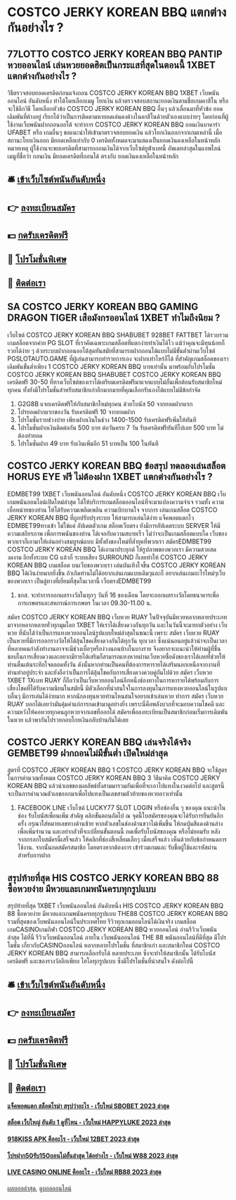 # COSTCO JERKY KOREAN BBQ แตกต่างกันอย่างไร ?
## 77LOTTO COSTCO JERKY KOREAN BBQ PANTIP หวยออนไลน์ เล่นหวยยอดฮิตเป็นกระแสที่สุดในตอนนี้ 1XBET แตกต่างกันอย่างไร ?
วิธีตรวจสอบยอดเครดิตก่อนแจ้งถอน COSTCO JERKY KOREAN BBQ 1XBET เว็บพนันออนไลน์ อันดับหนึ่ง ทำได้โดยเลือกเมนู โยกเงิน แล้วตรวจสอบสถานะยอดเงินตามชื่อเกมคาสิโน หรือ จะใช้อีกวิธี โดยเลือกหัวข้อ COSTCO JERKY KOREAN BBQ อื่นๆ แล้วเลื่อนมาที่หัวข้อ ยอดเดิมพันที่ค้างอยู่ เรียกได้ว่าเป็นการติดตามหายอดเล่นคงค้างในคาสิโนด้วยตัวเองแบบง่ายๆ
โดยก่อนที่ผู้ใช้งานเว็บพนันฝากถอนออโต้ จะทำการ COSTCO JERKY KOREAN BBQ ถอนเงินบาคาร่า UFABET หรือ เกมอื่นๆ ขอแนะนำให้เข้ามาตรวจสอบยอดเงิน แล้วโยกเงินออกจากเกมเหล่านี้ เมื่อสถานะโยกเงินออก มียอดเหลือเท่ากับ 0 เครดิตทั้งหมดจะมาแสดงเป็นยอดเงินคงเหลือในหน้าหลัก
หมายเหตุ ผู้ใช้งานจะพบเครดิตที่สามารถถอนเงินได้จากเว็บไซต์ยูฟ่าเบทนี้ อัพเดทล่าสุดในแอพไลน์เมนูที่ชื่อว่า ถอนเงิน มียอดเครดิตที่ถอนได้ ตรงกับ ยอดเงินคงเหลือในหน้าหลัก

## 🛎 [เข้าเว็บไซต์พนันอันดับหนึ่ง](https://bit.ly/3SdLNi2)
## 👉 [ลงทะเบียนสมัคร](https://bit.ly/3SdLNi2)
## 💵 [กดรับเครดิตฟรี](https://bit.ly/3dyRKHj)
## 👑 [โปรโมชั่นพิเศษ](https://bit.ly/3dyRKHj)
## 📱 [ติดต่อเรา](https://bit.ly/3dyRKHj)

## SA COSTCO JERKY KOREAN BBQ GAMING DRAGON TIGER เสือมังกรออนไลน์ 1XBET ทำไมถึงนิยม ?
เว็บไซต์ COSTCO JERKY KOREAN BBQ SHABUBET 928BET FATTBET ได้รวบรวมเกมสล็อตจากค่าย PG SLOT ที่เราคัดเฉพาะเกมสล็อตที่แตกง่ายทำเงินได้ไว แม้ว่าคุณจะมีทุนน้อยก็รวยได้ง่าย ๆ ด้วยระบบฝากถอนออโต้สุดทันสมัยที่สามารถฝากถอนได้แบบไม่มีขั้นต่ำผ่านเว็บไซต์ PGSLOTAUTO.GAME ที่ผู้เล่นสามารถทำรายการเอง จะฝากเท่าไหร่ก็ได้ ที่สำคัญเกมสล็อตของเราเดิมพันขั้นต่ำเพียง 1 COSTCO JERKY KOREAN BBQ บาทเท่านั้น มาพร้อมกับโปรโมชั่น COSTCO JERKY KOREAN BBQ SHABUBET COSTCO JERKY KOREAN BBQ เครดิตฟรี 30-50 ที่ทางเว็บไซต์ของเราได้เตรียมเครดิตฟรีมาแจกแบบไม่อั้นเพื่อต้อนรับสมาชิกใหม่ทุกคน ทั้งยังมีโปรโมชั่นสำหรับสมาชิกเก่าอีกมากมายที่คุณเลือกรับเองได้แบบไม่มีข้อกำจัด
1. G2G8B แจกเครดิตฟรีให้กับสมาชิกใหม่ทุกคน ด้วยโบนัส 50 จากยอดฝากแรก
2. โปรยอดฝากแรกของวัน รับเครดิตฟรี 10 จากยอดฝาก
3. โปรโมชั่นรวยช่วงบ่าย เพียงฝากเงินในช่วง 1400-1500 รับเครดิตฟรีเพิ่มให้ทันที
4. โปรโมชั่นฝากเงินติดต่อกัน 500 บาท ต่อวันครบ 7 วัน รับเครดิตฟรีทันทีไปเลย 500 บาท ไม่ต้องทำยอด
5. โปรโมชั่นฝาก 49 บาท รับเงินเพิ่มอีก 51 บาทเป็น 100 ในทันที

## COSTCO JERKY KOREAN BBQ ข้อสรุป ทดลองเล่นสล็อต HORUS EYE ฟรี ไม่ต้องฝาก 1XBET แตกต่างกันอย่างไร ?
EDMBET99 1XBET เว็บพนันออนไลน์ อันดับหนึ่ง COSTCO JERKY KOREAN BBQ เว็บเกมพนันออนไลน์เปิดใหม่ล่าสุด ได้ให้บริการเกมสล็อตออนไลน์ที่จะมาแปลงความจำเจ รวมทั้ง ความเบื่อหน่ายของท่าน ให้ได้รับความเพลิดเพลิน ความเบิกบานใจ จากการ เล่นเกมสล็อต COSTCO JERKY KOREAN BBQ ที่ถูกปรับปรุงระบบ ให้สามารถเล่นได้ง่าย แจ็คพอตแตกไว EDMBET99ทางเข้า ไม่ใช่แค่ อัปเดตตัวเกม สล็อตเว็บตรง ยังมีการอัปเดตระบบ SERVER ให้มีความเสถียรภาพ เพื่อการพนันของท่าน ได้เจอกับความสบายเร็ว ไม่ว่าจะเป็นเกมสล็อตแบบใด เว็บของพวกเราก็เอามาให้เล่นอย่างสมบูรณ์แบบ มีทั้งยังของใหม่ที่ล้ำยุคที่พวกเรา สมัครEDMBET99 COSTCO JERKY KOREAN BBQ ได้เอามาประยุกต์ ให้รูปภาพของพวกเรา มีความสวยสดงดงาม อีกทั้งระบบ CG แล้วก็ ระบบเสียง SURROUND ก็เลยทำให้ COSTCO JERKY KOREAN BBQ เกมสล็อต บนเว็บของพวกเรา เล่นบันเทิงใจขึ้น COSTCO JERKY KOREAN BBQ ได้เงินง่ายมากยิ่งขึ้น ถ้าเกิดท่านไม่ได้อยากเล่นเกมแบบเดิมๆและก็ อยากเล่นเกมอะไรใหม่ๆเว็บของพวกเรา เป็นลู่ทางที่เยี่ยมที่สุดในเวลานี้ เว็บตรงEDMBET99
1. ธกส. จะทำการออกผลรางวัลในทุกๆ วันที่ 16 ของเดือน โดยจะออกผลรางวัลโดยธนาคารเพื่อการเกษตรและสหกรณ์การเกษตร ในเวลา 09.30-11.00 น.

สมัคร COSTCO JERKY KOREAN BBQ เว็บหวย RUAY ในปัจจุบันมีหวยหลากหลายประเภทมาจากหลากหลายทั่วทุกมุมโลก 1XBET ให้เราได้เสี่ยงดวงกันทุกวัน และในวันนี้จะมายกตัวอย่าง เว็บหวย ที่นับได้ว่าเป็นการแทงหวยออนไลน์รูปแบบใหม่ล่าสุดในขณะนี้ เพราะ สมัคร เว็บหวย RUAY เป็นหวยที่มีการออกรางวัลให้ได้ลุ้นโชคเสี่ยงดวงกันได้ทุกวัน ทุกเวลา ซึ่งแน่นอนอยู่แล้วน่าจะเป็นเวลาที่หลายคนกำลังทำงานอาจจะมีช่วงเบื่อๆหรือง่วงนอนบ้างในบางราย จึงอยากจะแนะนำให้ท่านผู้ที่ชื่นชอบในการเสี่ยงดวงและอยากมีรายได้เสริมก็สามารถแทงหวยผ่านเว็บหวยชื่อดังของเราได้เลยที่ช่วยให้ท่านตื่นเต้นระทึกใจตลอดทั้งวัน ดังนั้นหากท่านเป็นคนที่ต้องการหารายได้เสริมนอกเหนือจากงานที่ท่านทำอยู่ประจำ และยังถือว่าเป็นการได้ลุ้นโชคกับการเสี่ยงดวงควบคู่กันไปด้วย สมัคร เว็บหวย 1XBET 1Xเบท RUAY ก็ถือว่าเป็นเว็บหวยออนไลน์อีกหนึ่งช่องทางในการหารายได้พร้อมกับการเสี่ยงโชคที่ได้รับความนิยมในสมัยนี้ มีตัวเลือกที่น่าสนใจในการลงทุนในการแทงหวยออนไลน์ในรูปแบบอื่นๆ มีการเล่นได้ง่ายมาก หากนักลงทุนหวยท่านไหนสนใจอยากเข้าเล่นหวย ทำการ สมัคร เว็บหวย RUAY บอกได้เลยว่ามันคุ้มค่าแก่การกดเข้ามาดูอย่างยิ่ง เพราะนี่คือพลังบวกที่จะมอบความโชคดี และความหวังให้คอหวยทุกคนถูกหวยจากเลขที่ออกได้ สมัครเพื่อลงทะเบียนเป็นสมาชิกก่อนเริ่มการเดิมพันในหวย แล้วพากันไปรวยกอบโกยเงินกลับบ้านกันได้เลย

## COSTCO JERKY KOREAN BBQ เล่นจริงได้จริง GEMBET99 ฝากถอนไม่มีขั้นต่ำ เปิดใหม่ล่าสุด
สูตรที่ COSTCO JERKY KOREAN BBQ 1 COSTCO JERKY KOREAN BBQ จะใช้สูตรในการคำนวณทั้งหมด COSTCO JERKY KOREAN BBQ 3 วิธีมาคิด COSTCO JERKY KOREAN BBQ แล้วนำเลขของผลลัพธ์ทั้งสามมารวมกันเพื่อที่จะเอาไปแทงในงวดต่อไป และสูตรนี้จะเป็นการคำนวณตัวเลขออกมาเพื่อไปแทงเป็นเลขสามตัวท้ายของหวยลาวเท่านั้น
1. FACEBOOK LINE เว็บไซต์ LUCKY77 SLOT LOGIN หรือช่องอื่น ๆ ของคุณ แนะนำในช่อง รับโบนัสเพื่อนเพิ่ม สำคัญ คลิกขั้นตอนถัดไป ณ จุดนี้ใบสมัครของคุณจะได้รับการยืนยันอีกครั้ง กรุณาใส่หมายเลขทางด้านซ้าย หากตัวเลขในช่องด้านขวาไม่เพิ่มขึ้น ให้กดปุ่มสีแดงด้านล่างเพื่อเพิ่มจำนวน และอย่ากลัวที่จะเปลี่ยนขั้นตอนนี้ กดเพื่อรับโบนัสของคุณ หรือไม่ยอมรับ หลังจากกรอกใบสมัครนี้เสร็จแล้ว ให้คลิกที่ช่องสี่เหลี่ยมเล็กๆ เมื่อเสร็จแล้ว เห็นด้วยกับข้อกำหนดการใช้งาน. จากนั้นกดสมัครสมาชิก โดยตรงหากต้องการ เข้าร่วมเกมและ รับชื่อผู้ใช้และรหัสผ่าน สำหรับการฝาก

## สรุปท้ายที่สุด HIS COSTCO JERKY KOREAN BBQ 88 ซื้อหวยง่าย มีหวยและเกมพนันครบทุกรูปแบบ
สรุปท้ายที่สุด 1XBET เว็บพนันออนไลน์ อันดับหนึ่ง HIS COSTCO JERKY KOREAN BBQ 88 ซื้อหวยง่าย มีหวยและเกมพนันครบทุกรูปแบบ THE88 COSTCO JERKY KOREAN BBQ รวมที่สุดของเว็บพนันออนไลน์ในประเทศไทย รีวิวทุกเกมออนไลน์ได้เงินจริง เกมสล็อต เกมCASINOเกมกีฬา COSTCO JERKY KOREAN BBQ หวยออนไลน์ อ่านรีวิวเว็บพนันล่าสุด ได้ที่นี่ รีวิวเว็บพนันออนไลน์
ภายใน เว็บพนันออนไลน์ THE 88 พนันออนไลน์ที่ดีที่สุด มีโปรโมชั่น เกี่ยวกับCASINOออนไลน์ หลากหลายโปรโมชั่น ที่สมาชิกเก่า และสมาชิกใหม่ COSTCO JERKY KOREAN BBQ สามารถเลือกรับได้ หลายประเภท ซึ่งจะทำให้สมาชิกนั้น ได้รับโบนัส เครดิตฟรี และของรางวัลอีกเพียบ ไฮโลทุกรูปแบบ ซึ่งมีโปรโมชั่นที่น่าสนใจ ดังต่อไปนี้

## 🛎 [เข้าเว็บไซต์พนันอันดับหนึ่ง](https://bit.ly/3SdLNi2)
## 👉 [ลงทะเบียนสมัคร](https://bit.ly/3SdLNi2)
## 💵 [กดรับเครดิตฟรี](https://bit.ly/3dyRKHj)
## 👑 [โปรโมชั่นพิเศษ](https://bit.ly/3dyRKHj)
## 📱 [ติดต่อเรา](https://bit.ly/3dyRKHj)

#### [แจ็คพอตแตก สล็อตโรม่า สรุปว่าอะไร - เว็บใหม่ SBOBET 2023 ล่าสุด](https://atom.io/themes/แจ็คพอตแตก%20สล็อตโรม่า%20สรุปว่าอะไร%20-%20เว็บใหม่%20sbobet%202023%20ล่าสุด)
#### [สล็อต เว็บใหญ่ อันดับ 1 ดูที่ไหน - เว็บใหม่ HAPPYLUKE 2023 ล่าสุด](https://atom.io/themes/สล็อต%20เว็บใหญ่%20อันดับ%201%20ดูที่ไหน%20-%20เว็บใหม่%20happyluke%202023%20ล่าสุด)
#### [918KISS APK คืออะไร - เว็บใหม่ 12BET 2023 ล่าสุด](https://atom.io/themes/918kiss%20apk%20คืออะไร%20-%20เว็บใหม่%2012bet%202023%20ล่าสุด)
#### [โปรฝาก50รับ150ถอนไม่อั้นล่าสุด ได้อย่างไร - เว็บใหม่ W88 2023 ล่าสุด](https://atom.io/themes/โปรฝาก50รับ150ถอนไม่อั้นล่าสุด%20ได้อย่างไร%20-%20เว็บใหม่%20w88%202023%20ล่าสุด)
#### [LIVE CASINO ONLINE คืออะไร - เว็บใหม่ RB88 2023 ล่าสุด](https://atom.io/themes/live%20casino%20online%20คืออะไร%20-%20เว็บใหม่%20rb88%202023%20ล่าสุด)

[ผลบอลล่าสุด](https://siamsport.tv "ผลบอลล่าสุด"), [ดูบอลออนไลน์](https://siamsport.tv/ดูบอลสด "ดูบอลออนไลน์")
